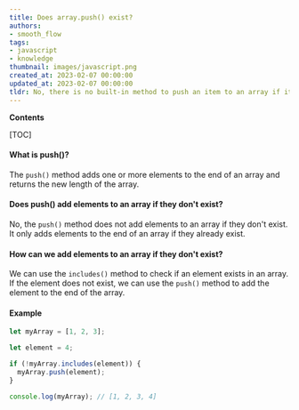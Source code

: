 ```yaml
---
title: Does array.push() exist?
authors:
- smooth_flow
tags:
- javascript
- knowledge
thumbnail: images/javascript.png
created_at: 2023-02-07 00:00:00
updated_at: 2023-02-07 00:00:00
tldr: No, there is no built-in method to push an item to an array if it does not exist.
---
```


**Contents**

[TOC]

#### What is push()?

The `push()` method adds one or more elements to the end of an array and returns the new length of the array.

#### Does push() add elements to an array if they don't exist?

No, the `push()` method does not add elements to an array if they don't exist. It only adds elements to the end of an array if they already exist.

#### How can we add elements to an array if they don't exist?

We can use the `includes()` method to check if an element exists in an array. If the element does not exist, we can use the `push()` method to add the element to the end of the array.

#### Example

```javascript
let myArray = [1, 2, 3];

let element = 4;

if (!myArray.includes(element)) {
  myArray.push(element);
}

console.log(myArray); // [1, 2, 3, 4]
```
